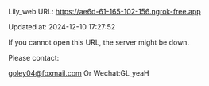 Lily_web URL: https://ae6d-61-165-102-156.ngrok-free.app

Updated at: 2024-12-10 17:27:52

If you cannot open this URL, the server might be down.

Please contact: 

goley04@foxmail.com Or Wechat:GL_yeaH